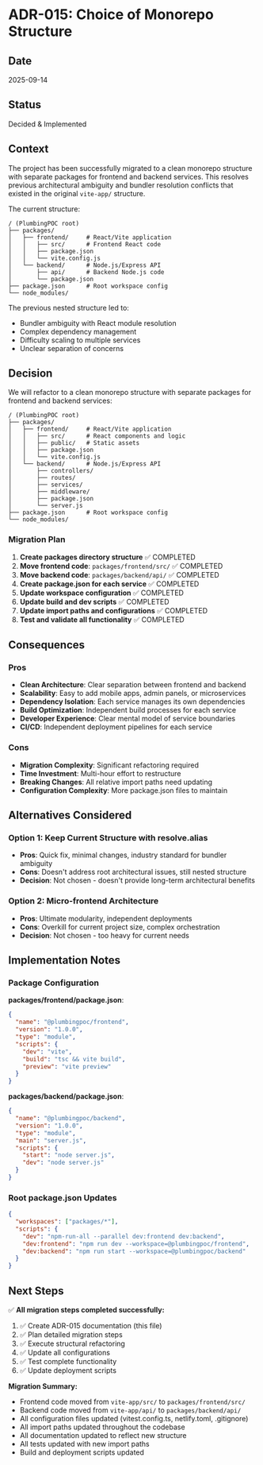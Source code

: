 # ADR-015: Choice of Monorepo Structure

## Date
2025-09-14

## Status
Decided & Implemented

## Context

The project has been successfully migrated to a clean monorepo structure with separate packages for frontend and backend services. This resolves previous architectural ambiguity and bundler resolution conflicts that existed in the original `vite-app/` structure.

The current structure:
```
/ (PlumbingPOC root)
├── packages/
│   ├── frontend/     # React/Vite application
│   │   ├── src/      # Frontend React code
│   │   ├── package.json
│   │   └── vite.config.js
│   └── backend/      # Node.js/Express API
│       ├── api/      # Backend Node.js code
│       └── package.json
├── package.json      # Root workspace config
└── node_modules/
```

The previous nested structure led to:
- Bundler ambiguity with React module resolution
- Complex dependency management
- Difficulty scaling to multiple services
- Unclear separation of concerns

## Decision

We will refactor to a clean monorepo structure with separate packages for frontend and backend services:

```
/ (PlumbingPOC root)
├── packages/
│   ├── frontend/     # React/Vite application
│   │   ├── src/      # React components and logic
│   │   ├── public/   # Static assets
│   │   ├── package.json
│   │   └── vite.config.js
│   └── backend/      # Node.js/Express API
│       ├── controllers/
│       ├── routes/
│       ├── services/
│       ├── middleware/
│       ├── package.json
│       └── server.js
├── package.json      # Root workspace config
└── node_modules/
```

### Migration Plan

1. **Create packages directory structure** ✅ COMPLETED
2. **Move frontend code**: `packages/frontend/src/` ✅ COMPLETED
3. **Move backend code**: `packages/backend/api/` ✅ COMPLETED
4. **Create package.json for each service** ✅ COMPLETED
5. **Update workspace configuration** ✅ COMPLETED
6. **Update build and dev scripts** ✅ COMPLETED
7. **Update import paths and configurations** ✅ COMPLETED
8. **Test and validate all functionality** ✅ COMPLETED

## Consequences

### Pros
- **Clean Architecture**: Clear separation between frontend and backend
- **Scalability**: Easy to add mobile apps, admin panels, or microservices
- **Dependency Isolation**: Each service manages its own dependencies
- **Build Optimization**: Independent build processes for each service
- **Developer Experience**: Clear mental model of service boundaries
- **CI/CD**: Independent deployment pipelines for each service

### Cons
- **Migration Complexity**: Significant refactoring required
- **Time Investment**: Multi-hour effort to restructure
- **Breaking Changes**: All relative import paths need updating
- **Configuration Complexity**: More package.json files to maintain

## Alternatives Considered

### Option 1: Keep Current Structure with resolve.alias
- **Pros**: Quick fix, minimal changes, industry standard for bundler ambiguity
- **Cons**: Doesn't address root architectural issues, still nested structure
- **Decision**: Not chosen - doesn't provide long-term architectural benefits

### Option 2: Micro-frontend Architecture
- **Pros**: Ultimate modularity, independent deployments
- **Cons**: Overkill for current project size, complex orchestration
- **Decision**: Not chosen - too heavy for current needs

## Implementation Notes

### Package Configuration

**packages/frontend/package.json**:
```json
{
  "name": "@plumbingpoc/frontend",
  "version": "1.0.0",
  "type": "module",
  "scripts": {
    "dev": "vite",
    "build": "tsc && vite build",
    "preview": "vite preview"
  }
}
```

**packages/backend/package.json**:
```json
{
  "name": "@plumbingpoc/backend",
  "version": "1.0.0",
  "type": "module",
  "main": "server.js",
  "scripts": {
    "start": "node server.js",
    "dev": "node server.js"
  }
}
```

### Root package.json Updates
```json
{
  "workspaces": ["packages/*"],
  "scripts": {
    "dev": "npm-run-all --parallel dev:frontend dev:backend",
    "dev:frontend": "npm run dev --workspace=@plumbingpoc/frontend",
    "dev:backend": "npm run start --workspace=@plumbingpoc/backend"
  }
}
```

## Next Steps

✅ **All migration steps completed successfully:**

1. ✅ Create ADR-015 documentation (this file)
2. ✅ Plan detailed migration steps
3. ✅ Execute structural refactoring
4. ✅ Update all configurations
5. ✅ Test complete functionality
6. ✅ Update deployment scripts

**Migration Summary:**
- Frontend code moved from `vite-app/src/` to `packages/frontend/src/`
- Backend code moved from `vite-app/api/` to `packages/backend/api/`
- All configuration files updated (vitest.config.ts, netlify.toml, .gitignore)
- All import paths updated throughout the codebase
- All documentation updated to reflect new structure
- All tests updated with new import paths
- Build and deployment scripts updated
